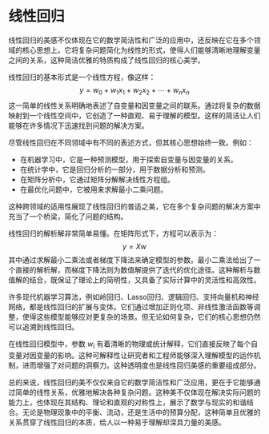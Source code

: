 # 线性回归

线性回归的美感不仅体现在它的数学简洁性和广泛的应用中，还反映在它在多个领域的核心思想上。它将复杂问题简化为线性的形式，使得人们能够清晰地理解变量之间的关系，这种简洁优雅的特质构成了线性回归的核心美学。

线性回归的基本形式是一个线性方程，像这样：
$$
y = w_0 + w_1 x_1 + w_2 x_2 + \cdots + w_n x_n
$$
这一简单的线性关系明确地表述了自变量和因变量之间的联系。通过将复杂的数据映射到一个线性空间中，它创造了一种直观、易于理解的模型。这样的简洁让人们能够在许多情况下迅速找到问题的解决方案。

尽管线性回归在不同领域中有不同的表述方式，但其核心思想始终一致。例如：
- 在机器学习中，它是一种预测模型，用于探索自变量与因变量的关系。
- 在统计学中，它是回归分析的一部分，用于数据分析和预测。
- 在矩阵分析中，它通过矩阵分解解决线性方程组。
- 在最优化问题中，它被用来求解最小二乘问题。

这种跨领域的适用性展现了线性回归的普适之美，它在多个复杂问题的解决方案中充当了一个桥梁，简化了问题的结构。

线性回归的解析解非常简单易懂。在矩阵形式下，方程可以表示为：
$$
y = X w
$$
其中通过求解最小二乘法或者梯度下降法来确定模型的参数。最小二乘法给出了一个直接的解析解，而梯度下降法则为数值解提供了迭代的优化途径。这种解析与数值解的结合，既保证了理论上的简明性，又具备了实际计算中的灵活性和高效性。

许多现代机器学习算法，例如岭回归、Lasso回归、逻辑回归、支持向量机和神经网络，都是线性回归的扩展与变体。它们通过增加正则化项、非线性激活函数等调整，使得这些模型能够应对更复杂的场景。但无论如何复杂，它们的核心思想仍然可以追溯到线性回归。

在线性回归模型中，参数 $w_i$ 有着清晰的物理或统计解释，它们直接反映了每个自变量对因变量的影响。这种可解释性让研究者和工程师能够深入理解模型的运作机制，进而增强了对问题的洞察力。这种透明度也是线性回归美感的重要组成部分。

总的来说，线性回归的美不仅仅来自它的数学简洁性和广泛应用，更在于它能够通过简单的线性关系，优雅地解决各种复杂问题。这种美不仅体现在解决实际问题的能力上，也体现在其结构、理论和直观的对称性上，展示了数学与现实的和谐结合。无论是物理现象中的平衡、流动，还是生活中的预算分配，这种简单且优雅的关系贯穿了线性回归的本质，给人以一种易于理解却深具力量的美感。
